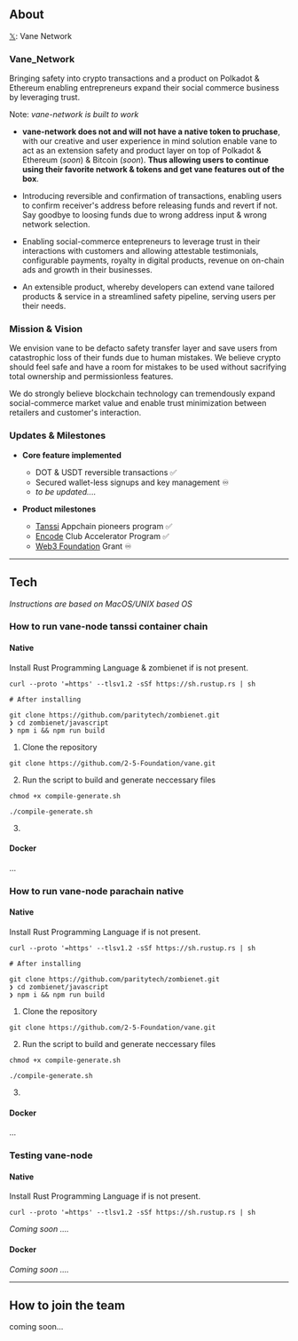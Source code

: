 ## About

[𝕏](https://twitter.com/VaneNetwork_): Vane Network

### Vane_Network

Bringing safety into crypto transactions and a product on Polkadot & Ethereum enabling entrepreneurs expand their social commerce business by leveraging trust.

Note: *vane-network is built to work*

- **vane-network does not and will not have a native token to pruchase**, with our creative and user experience in mind solution enable vane to act as an extension safety and product layer on top of Polkadot & Ethereum (*soon*) & Bitcoin (*soon*). **Thus allowing users to continue using their favorite network & tokens and get vane features out of the box**.

- Introducing reversible and confirmation of transactions, enabling users to confirm receiver's address before releasing funds and revert if not. Say goodbye to loosing funds due to wrong address input & wrong network selection.

- Enabling social-commerce entepreneurs to leverage trust in their interactions with customers and allowing attestable testimonials, configurable payments, royalty in digital products, revenue on on-chain ads and growth in their businesses.

- An extensible product, whereby developers can extend vane tailored products & service in a streamlined safety pipeline, serving users per their needs.

### Mission & Vision

We envision vane to be defacto safety transfer layer and save users from catastrophic loss of their funds due to human mistakes. We believe crypto should feel safe and have a room for mistakes to be used without sacrifying total ownership and permissionless features.

We do strongly believe blockchain technology can tremendously expand social-commerce market value and enable trust minimization between retailers and customer's interaction.


### Updates & Milestones
 
 
 - **Core feature implemented**
     - DOT & USDT reversible transactions ✅
     - Secured wallet-less signups and key management ♾️
     - *to be updated....*
     
 - **Product milestones**
    - [Tanssi](https://www.tanssi.network/appchain-pioneers-program) Appchain pioneers program ✅ 
    - [Encode](https://www.encode.club/encode-polkadot-accelerator-2023) Club Accelerator Program ✅
    - [Web3 Foundation](https://grants.web3.foundation/) Grant ♾️
---
## Tech

*Instructions are based on MacOS/UNIX based OS*


 ### How to run vane-node tanssi container chain

   #### Native
  Install Rust Programming Language & zombienet if is not present.
 ```
 curl --proto '=https' --tlsv1.2 -sSf https://sh.rustup.rs | sh
 
 # After installing
 
 git clone https://github.com/paritytech/zombienet.git
 ❯ cd zombienet/javascript
 ❯ npm i && npm run build
 ```
 1. Clone the repository
 ```
 git clone https://github.com/2-5-Foundation/vane.git
 ```
 
 2. Run the script to build and generate neccessary files
 
 ```
 chmod +x compile-generate.sh
 
 ./compile-generate.sh
 ```
 3. 

   #### Docker
   ...

 ### How to run vane-node parachain native

  #### Native
   Install Rust Programming Language if is not present.
  ```
 curl --proto '=https' --tlsv1.2 -sSf https://sh.rustup.rs | sh
 
 # After installing
 
 git clone https://github.com/paritytech/zombienet.git
 ❯ cd zombienet/javascript
 ❯ npm i && npm run build
 ```
 
  1. Clone the repository
 ```
 git clone https://github.com/2-5-Foundation/vane.git
 ```
 
 2. Run the script to build and generate neccessary files
 
 ```
 chmod +x compile-generate.sh
 
 ./compile-generate.sh
 ```
 3. 

  #### Docker
  
  ...
  
### Testing vane-node

  #### Native
  Install Rust Programming Language if is not present.
 ```
 curl --proto '=https' --tlsv1.2 -sSf https://sh.rustup.rs | sh
 ```

  *Coming soon ....*

  #### Docker

  *Coming soon ....*

 ---
 
 ## How to join the team
 
 coming soon...





